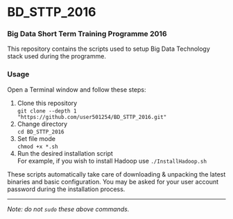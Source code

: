 # BD_STTP_2016
### Big Data Short Term Training Programme 2016

This repository contains the scripts used to setup Big Data Technology stack used during the programme.

### Usage
Open a Terminal window and follow these steps:
1. Clone this repository  
   `git clone --depth 1 "https://github.com/user501254/BD_STTP_2016.git"`
2. Change directory  
   `cd BD_STTP_2016`
3. Set file mode  
   `chmod +x *.sh`
4. Run the desired installation script  
   For example, if you wish to install Hadoop use `./InstallHadoop.sh`

These scripts automatically take care of downloading & unpacking the latest binaries and basic configuration.
You may be asked for your user account password during the installation process.

---
_Note: do not `sudo` these above commands._
